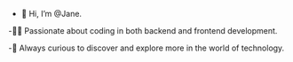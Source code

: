 - 👋 Hi, I’m @Jane.
  
-👩‍💻 Passionate about coding in both backend and frontend development.

-🌱 Always curious to discover and explore more in the world of technology.

  

<!---
Janeta96/Janeta96 is a ✨ special ✨ repository because its `README.md` (this file) appears on your GitHub profile.
You can click the Preview link to take a look at your changes.
--->

